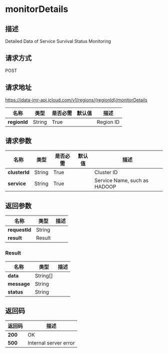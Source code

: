# monitorDetails


## 描述
Detailed Data of Service Survival Status Monitoring

## 请求方式
POST

## 请求地址
https://idata-jmr-api.jcloud.com/v1/regions/{regionId}/monitorDetails

|名称|类型|是否必需|默认值|描述|
|---|---|---|---|---|
|**regionId**|String|True| |Region ID|

## 请求参数
|名称|类型|是否必需|默认值|描述|
|---|---|---|---|---|
|**clusterId**|String|True| |Cluster ID|
|**service**|String|True| |Service Name, such as HADOOP|


## 返回参数
|名称|类型|描述|
|---|---|---|
|**requestId**|String| |
|**result**|Result| |

### Result
|名称|类型|描述|
|---|---|---|
|**data**|String[]| |
|**message**|String| |
|**status**|String| |

## 返回码
|返回码|描述|
|---|---|
|**200**|OK|
|**500**|Internal server error|

